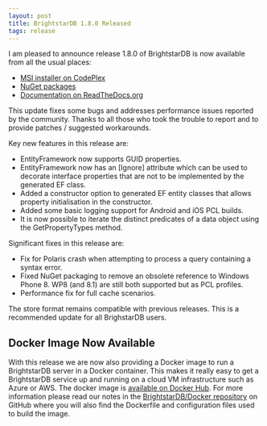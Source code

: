 ```yaml
---
layout: post
title: BrightstarDB 1.8.0 Released
tags: release
---
```


I am pleased to announce release 1.8.0 of BrightstarDB is now available from all the usual places:

 * [MSI installer on CodePlex](http://brightstardb.codeplex.com/releases/view/158829 "BrightstarDB Installer Download")
 * [NuGet packages](https://www.nuget.org/ "NuGet.org")
 * [Documentation on ReadTheDocs.org](http://brightstardb.readthedocs.org/en/1.8/ "BrightstarDB Documentation")

This update fixes some bugs and addresses performance issues reported by the community. Thanks to all those who 
took the trouble to report and to provide patches / suggested workarounds.

Key new features in this release are:

 * EntityFramework now supports GUID properties.
 * EntityFramework now has an [Ignore] attribute which can be used to decorate interface properties that are not to be implemented by the generated EF class.
 * Added a constructor option to generated EF entity classes that allows property initialisation in the constructor.
 * Added some basic logging support for Android and iOS PCL builds. 
 * It is now possible to iterate the distinct predicates of a data object using the GetPropertyTypes method.
  
Significant fixes in this release are:
  
 * Fix for Polaris crash when attempting to process a query containing a syntax error.
 * Fixed NuGet packaging to remove an obsolete reference to Windows Phone 8. WP8 (and 8.1) are still both supported but as PCL profiles.
 * Performance fix for full cache scenarios.
           
The store format remains compatible with previous releases. This is a recommended update for all BrighstarDB users.

Docker Image Now Available 
--------------------------

With this release we are now also providing a Docker image to run a BrightstarDB server in a Docker container. This makes it really easy to get a BrightstarDB service up and running on a cloud VM infrastructure such as Azure or AWS. The docker image is [available on Docker Hub]("https://registry.hub.docker.com/u/brightstardb/brightstardb/" "BrightstarDB on Docker Hub"). For more information please read our notes in the 
[BrightstarDB/Docker repository](https://github.com/BrightstarDB/Docker) on GitHub where you will also find the Dockerfile and configuration files used to build the image.